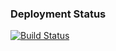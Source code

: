 ### Deployment Status
[![Build Status](https://travis-ci.org/mhartman4/cle.golf.svg?branch=master)](https://travis-ci.org/mhartman4/cle.golf)
